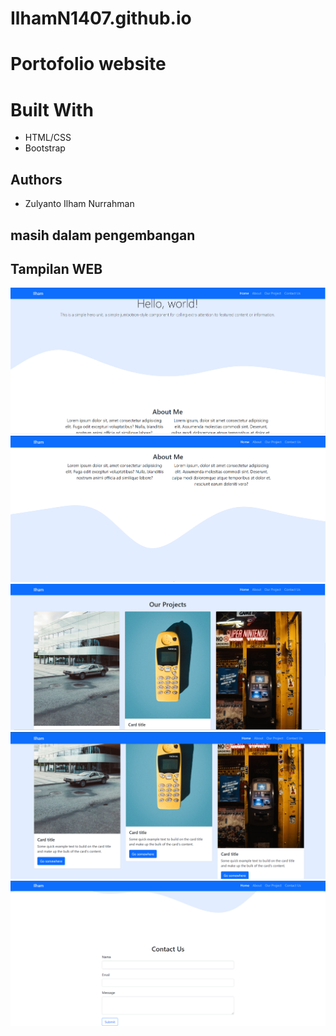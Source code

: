 # IlhamN1407.github.io
# Portofolio website
# Built With

- HTML/CSS
- Bootstrap

## Authors

- Zulyanto Ilham Nurrahman

## masih dalam pengembangan

## Tampilan WEB
![](/Assets/capture.png)
![](/Assets/capture1.png)
![](/Assets/capture2.png)
![](/Assets/capture3.png)
![](/Assets/capture4.png)
